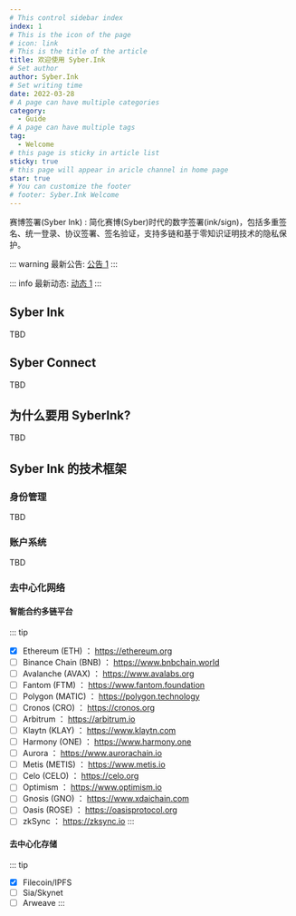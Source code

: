 ```yaml
---
# This control sidebar index
index: 1
# This is the icon of the page
# icon: link
# This is the title of the article
title: 欢迎使用 Syber.Ink
# Set author
author: Syber.Ink
# Set writing time
date: 2022-03-28
# A page can have multiple categories
category:
  - Guide
# A page can have multiple tags
tag: 
  - Welcome
# this page is sticky in article list
sticky: true
# this page will appear in aricle channel in home page
star: true
# You can customize the footer
# footer: Syber.Ink Welcome
---
```


赛博签署(Syber Ink) : 简化赛博(Syber)时代的数字签署(ink/sign)，包括多重签名、统一登录、协议签署、签名验证，支持多链和基于零知识证明技术的隐私保护。

<!-- more -->
::: warning
最新公告: [公告 1](/zh/info/announcements/notice1)
:::

::: info
最新动态: [动态 1](/zh/info/news/news1)
:::

## Syber Ink
TBD

## Syber Connect
TBD

## 为什么要用 SyberInk?
TBD

## Syber Ink 的技术框架
### 身份管理
TBD

### 账户系统
TBD

### 去中心化网络

#### 智能合约多链平台
::: tip
- [x] Ethereum (ETH) ： https://ethereum.org
- [ ] Binance Chain (BNB) ： https://www.bnbchain.world
- [ ] Avalanche (AVAX) ： https://www.avalabs.org
- [ ] Fantom (FTM) ： https://www.fantom.foundation
- [ ] Polygon (MATIC) ： https://polygon.technology
- [ ] Cronos (CRO) ： https://cronos.org
- [ ] Arbitrum ： https://arbitrum.io
- [ ] Klaytn (KLAY) ： https://www.klaytn.com
- [ ] Harmony (ONE) ： https://www.harmony.one
- [ ] Aurora ： https://www.aurorachain.io
- [ ] Metis (METIS) ： https://www.metis.io
- [ ] Celo (CELO) ： https://celo.org
- [ ] Optimism ： https://www.optimism.io
- [ ] Gnosis (GNO) ： https://www.xdaichain.com
- [ ] Oasis (ROSE) ： https://oasisprotocol.org
- [ ] zkSync ： https://zksync.io
:::

#### 去中心化存储
::: tip
- [x] Filecoin/IPFS
- [ ] Sia/Skynet
- [ ] Arweave
:::